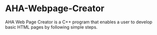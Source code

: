 # AHA-Webpage-Creator
AHA Web Page Creator is a C++  program that enables a user to develop basic HTML pages by following simple steps.
